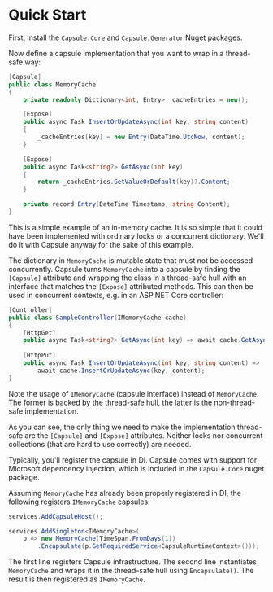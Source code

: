 
# Quick Start

First, install the `Capsule.Core` and `Capsule.Generator` Nuget packages.

Now define a capsule implementation that you want to wrap in a thread-safe way:

```csharp
[Capsule]
public class MemoryCache
{
    private readonly Dictionary<int, Entry> _cacheEntries = new();

    [Expose]
    public async Task InsertOrUpdateAsync(int key, string content)
    {
        _cacheEntries[key] = new Entry(DateTime.UtcNow, content);
    }

    [Expose]
    public async Task<string?> GetAsync(int key)
    {
        return _cacheEntries.GetValueOrDefault(key)?.Content;
    }

    private record Entry(DateTime Timestamp, string Content);
}
```

This is a simple example of an in-memory cache. It is so simple that it could have been implemented with ordinary locks or a concurrent dictionary. We'll do it with Capsule anyway for the sake of this example.

The dictionary in `MemoryCache` is mutable state that must not be accessed concurrently. Capsule turns `MemoryCache` into a capsule by finding the `[Capsule]` attribute and wrapping the class in a thread-safe hull with an interface that matches the `[Expose]` attributed methods. This can then be used in concurrent contexts, e.g. in an ASP.NET Core controller:

```csharp
[Controller]
public class SampleController(IMemoryCache cache)
{
    [HttpGet]
    public async Task<string?> GetAsync(int key) => await cache.GetAsync(key);
    
    [HttpPut]
    public async Task InsertOrUpdateAsync(int key, string content) => 
        await cache.InsertOrUpdateAsync(key, content);
}
```

Note the usage of `IMemoryCache` (capsule interface) instead of `MemoryCache`. The former is backed by the thread-safe hull, the latter is the non-thread-safe implementation.

As you can see, the only thing we need to make the implementation thread-safe are the `[Capsule]` and `[Expose]` attributes. Neither locks nor concurrent collections (that are hard to use correctly) are needed.

Typically, you'll register the capsule in DI. Capsule comes with support for Microsoft dependency injection, which is included in the `Capsule.Core` nuget package.

Assuming `MemoryCache` has already been properly registered in DI, the following registers `IMemoryCache` capsules:

```csharp
services.AddCapsuleHost();

services.AddSingleton<IMemoryCache>(
    p => new MemoryCache(TimeSpan.FromDays(1))
        .Encapsulate(p.GetRequiredService<CapsuleRuntimeContext>()));
```

The first line registers Capsule infrastructure. The second line instantiates `MemoryCache` and wraps it in the thread-safe hull using `Encapsulate()`. The result is then registered as `IMemoryCache`.
